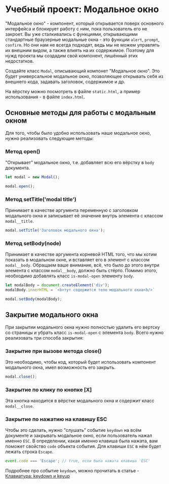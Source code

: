 # Учебный проект: Модальное окно

"Модальное окно" - компонент, который открывается поверх основного интерфейса и блокирует работу с ним, пока пользователь его не закроет. Вы уже сталкивались с функциями, открывающими стандартные браузерные модальные окна - это функции `alert`, `prompt`, `confirm`. Но они нам не всегда подходят, ведь мы не можем управлять их внешним видом, а также влиять на их содержимое. Поэтому для нужд проекта мы создадим свой компонент, лишённый этих недостатков.

Создайте класс `Modal`, описывающий компонет "Модальное окно". Это будет универсальное модальное окно, позволяющее открывать себя из внешнего кода, задавать заголовок, содержимое и др.

На вёрстку можно посмотреть в файле `static.html`, а пример использования - в файле `index.html`.

##  Основные методы для работы с модальным окном

Для того, чтобы было удобно использовать наше модальное окно, нужно реализовать следующие методы:

### Метод open()

"Открывает" модальное окно, т.е. добавляет всю его вёрстку в `body` документа.

```js
let modal = new Modal();

modal.open();
```

### Метод setTitle('modal title')

Принимает в качестве аргумента переменную с заголовком модального окна и записывает её значение внутрь элемента с классом `modal__title`.

```js
modal.setTitle('Заголовок модального окна');
```

### Метод setBody(node)

Принимает в качестве аргумента корневой HTML того, что мы хотим показать в модальном окне, и вставляет его в элемент с классом `modal__body`. Обращаем ваше внимание, всё, что было до этого внутри элемента с классом `modal__body`, должно быть стёрто. Помимо этого, необходимо добавлять класс `is-modal-open` элементу `body`.

```js
let modalBody = document.createElement('div');
modalBody.innerHTML = `<b>тут содержится тело модального окна<b/>`

modal.setBody(modalBody);
```

## Закрытие модального окна

При закрытии модального окна нужно полностью удалить его вертску со страницы и убрать класс `is-modal-open` с элемента `body`. Всего нужно реализовать три способа закрытия:

### Закрытие при вызове метода close()

Это необходимо, чтобы код, который будет использовать компонент модального окна, имел возможность его закрыть. 

```js
modal.close();
```

### Закрытие по клику по кнопке [X]

Эта кнопка находится в вёрстке модального окна и содержит класс `modal__close`. 

### Закрытие по нажатию на клавишу ESC

Чтобы это сделать, нужно "слушать" событие `keydown` на всём документе и закрывать модальное окно, если пользователь нажал именно `ESC`. В определении, какая именно клавиша была нажата, вам поможет свойство `code` объекта события. Для клавиши `ESC` в нём будет лежать строка `Escape`. 

```js
event.code === 'Escape'; // true, если была нажата клавиша 'ESC'
```

Подробнее про событие `keydown`, можно прочитать в статье - [Клавиатура: keydown и keyup](https://learn.javascript.ru/keyboard-events)
